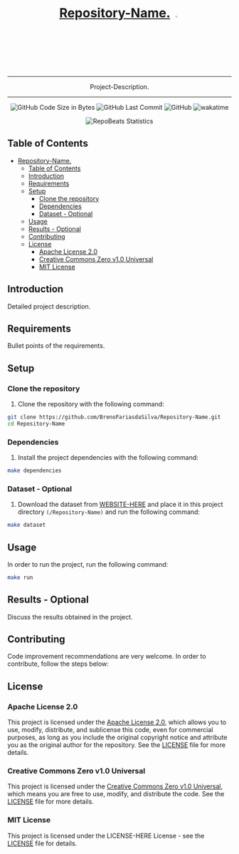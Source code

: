 <div align="center">
  
# [Repository-Name.](Repository-URL) <img src="Icon-Image-URL"  width="3%" height="3%">

</div>

<div align="center">
  
---

Project-Description.
  
---

</div>

<div align="center">

![GitHub Code Size in Bytes](https://img.shields.io/github/languages/code-size/BrenoFariasdaSilva/Repository-Name)
![GitHub Last Commit](https://img.shields.io/github/last-commit/BrenoFariasdaSilva/Repository-Name)
![GitHub](https://img.shields.io/github/license/BrenoFariasdaSilva/Repository-Name)
![wakatime](https://wakatime.com/badge/github/BrenoFariasdaSilva/Repository-Name.svg)

</div>

<div align="center">
  
![RepoBeats Statistics](RepoBeats-SVG-URL "Repobeats analytics image")

</div>

## Table of Contents
- [Repository-Name. ](#repository-name-)
  - [Table of Contents](#table-of-contents)
  - [Introduction](#introduction)
  - [Requirements](#requirements)
  - [Setup](#setup)
    - [Clone the repository](#clone-the-repository)
    - [Dependencies](#dependencies)
    - [Dataset - Optional](#dataset---optional)
  - [Usage](#usage)
  - [Results - Optional](#results---optional)
  - [Contributing](#contributing)
  - [License](#license)
    - [Apache License 2.0](#apache-license-20)
    - [Creative Commons Zero v1.0 Universal](#creative-commons-zero-v10-universal)
    - [MIT License](#mit-license)


## Introduction

Detailed project description.

## Requirements

Bullet points of the requirements.

## Setup

### Clone the repository
1. Clone the repository with the following command:

```bash
git clone https://github.com/BrenoFariasdaSilva/Repository-Name.git
cd Repository-Name
```

### Dependencies
1. Install the project dependencies with the following command:

```bash
make dependencies
```

### Dataset - Optional
1. Download the dataset from [WEBSITE-HERE]() and place it in this project directory `(/Repository-Name)` and run the following command:

```bash
make dataset
```

## Usage

In order to run the project, run the following command:

```bash
make run
```

## Results - Optional

Discuss the results obtained in the project.

## Contributing
Code improvement recommendations are very welcome. In order to contribute, follow the steps below:

## License

### Apache License 2.0
This project is licensed under the [Apache License 2.0](LICENSE), which allows you to use, modify, distribute, and sublicense this code, even for commercial purposes, as long as you include the original copyright notice and attribute you as the original author for the repository. See the [LICENSE](LICENSE) file for more details.

### Creative Commons Zero v1.0 Universal
This project is licensed under the [Creative Commons Zero v1.0 Universal](LICENSE), which means you are free to use, modify, and distribute the code. See the [LICENSE](LICENSE) file for more details.

### MIT License
This project is licensed under the LICENSE-HERE License - see the [LICENSE](LICENSE) file for details.
